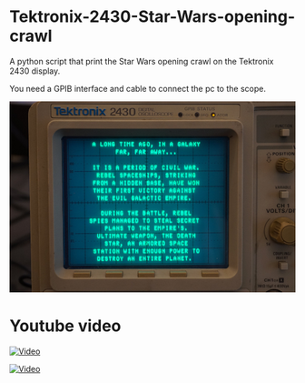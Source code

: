 # Tektronix-2430-Star-Wars-opening-crawl
A python script that print the Star Wars opening crawl on the Tektronix 2430 display.

You need a GPIB interface and cable to connect the pc to the scope.

![TekImage](https://raw.githubusercontent.com/bigjohnson/bigjohnson.github.io/master/Tektronix-2430-Star-Wars-opening-crawl/tekwars.jpg)

# Youtube video

[![Video](https://i9.ytimg.com/vi/aNhXs6ffWJo/mq2.jpg?sqp=CLzr0qMG-oaymwEmCMACELQB8quKqQMa8AEB-AHUBoAC4AOKAgwIABABGHIgTCg3MA8=&rs=AOn4CLCJJG16cMJNIE7BLCCqgrnzpY0gfw)](https://youtu.be/aNhXs6ffWJo)



[![Video](https://i9.ytimg.com/vi/BcBWxoD4IjY/mq2.jpg?sqp=CMDy0qMG-oaymwEmCMACELQB8quKqQMa8AEB-AHUBoAC4AOKAgwIABABGHIgXyhEMA8=&rs=AOn4CLAUohJWxMy4jGIChOeTid1Es53InQ)](https://youtu.be/BcBWxoD4IjY)
